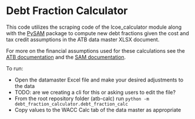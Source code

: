 # Debt Fraction Calculator
This code utilizes the scraping code of the lcoe_calculator module along with the [PySAM](https://nrel-pysam.readthedocs.io/en/main/)
package to compute new debt fractions given the cost and tax credit assumptions in the ATB data master XLSX document.

For more on the financial assumptions used for these calculations see the [ATB documentation](https://atb.nrel.gov/electricity/2023/financial_cases_&_methods)
and the [SAM documentation](https://sam.nrel.gov/financial-models/utility-scale-ppa.html).

To run: 
- Open the datamaster Excel file and make your desired adjustments to the data
- TODO: are we creating a cli for this or asking users to edit the file?
- From the root repository folder (atb-calc) run `python -m debt_fraction_calculator.debt_fraction_calc`
- Copy values to the WACC Calc tab of the data master as appropriate